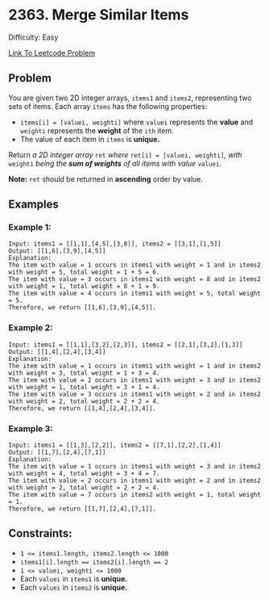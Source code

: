 # 2363. Merge Similar Items
Difficulty: Easy

[Link To Leetcode Problem](https://leetcode.com/problems/merge-similar-items/)

## Problem
You are given two 2D integer arrays, `items1` and `items2`, representing two sets of items. Each array `items` has the following properties:

- `items[i] = [valuei, weighti]` where `valuei` represents the **value** and `weighti` represents the **weight** of the `ith` item.
- The value of each item in `items` is **unique.**

Return *a 2D integer array* `ret` *where* `ret[i] = [valuei, weighti]`*, with* `weighti` *being the **sum of weights** of all items with value* `valuei`.

**Note:** `ret` should be returned in **ascending** order by value.

## Examples
### Example 1:
```
Input: items1 = [[1,1],[4,5],[3,8]], items2 = [[3,1],[1,5]]
Output: [[1,6],[3,9],[4,5]]
Explanation: 
The item with value = 1 occurs in items1 with weight = 1 and in items2 with weight = 5, total weight = 1 + 5 = 6.
The item with value = 3 occurs in items1 with weight = 8 and in items2 with weight = 1, total weight = 8 + 1 = 9.
The item with value = 4 occurs in items1 with weight = 5, total weight = 5.  
Therefore, we return [[1,6],[3,9],[4,5]].
```
### Example 2:
```
Input: items1 = [[1,1],[3,2],[2,3]], items2 = [[2,1],[3,2],[1,3]]
Output: [[1,4],[2,4],[3,4]]
Explanation: 
The item with value = 1 occurs in items1 with weight = 1 and in items2 with weight = 3, total weight = 1 + 3 = 4.
The item with value = 2 occurs in items1 with weight = 3 and in items2 with weight = 1, total weight = 3 + 1 = 4.
The item with value = 3 occurs in items1 with weight = 2 and in items2 with weight = 2, total weight = 2 + 2 = 4.
Therefore, we return [[1,4],[2,4],[3,4]].
```
### Example 3:
```
Input: items1 = [[1,3],[2,2]], items2 = [[7,1],[2,2],[1,4]]
Output: [[1,7],[2,4],[7,1]]
Explanation:
The item with value = 1 occurs in items1 with weight = 3 and in items2 with weight = 4, total weight = 3 + 4 = 7. 
The item with value = 2 occurs in items1 with weight = 2 and in items2 with weight = 2, total weight = 2 + 2 = 4. 
The item with value = 7 occurs in items2 with weight = 1, total weight = 1.
Therefore, we return [[1,7],[2,4],[7,1]].
```

## Constraints:
- `1 <= items1.length, items2.length <= 1000`
- `items1[i].length == items2[i].length == 2`
- `1 <= valuei, weighti <= 1000`
- Each `valuei` in `items1` is **unique.**
- Each `valuei` in `items2` is **unique.**